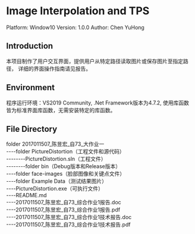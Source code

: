 # Image Interpolation and TPS
Platform: Window10
Version: 1.0.0
Author: Chen YuHong

## Introduction
本项目制作了用户交互界面，提供用户从特定路径读取图片或保存图片至指定路径，
详细的界面操作指南请见报告。

## Environment
程序运行环境：VS2019 Community, .Net Framework版本为4.7.2, 使用库函数皆为标准界面库函数，无需安装特定的库函数。

## File Directory
folder 2017011507_陈昱宏_自73_大作业一  
----folder PictureDistortion（工程文件和源代码）  
--------PictureDistortion.sln（工程文件）  
--------folder bin（Debug版本和Release版本）  
----folder face-images（脸部图像和关键点文件）  
----folder Example Data（测试结果图片）  
----PictureDistortion.exe（可执行文件）  
----README.md    
----2017011507_陈昱宏_自73_综合作业1报告.doc  
----2017011507_陈昱宏_自73_综合作业1报告.pdf  
----2017011507_陈昱宏_自73_综合作业1技术报告.doc  
----2017011507_陈昱宏_自73_综合作业1技术报告.pdf  